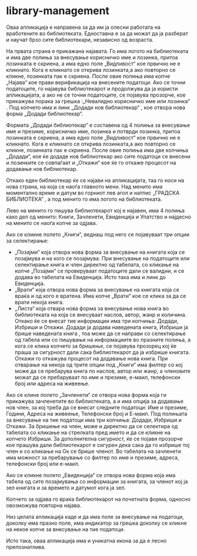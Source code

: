 # library-management
Оваа апликација е направена за да им ја олесни работата на вработените во библиотеката. Едноставна е за да можат да ја разберат и научат брзо сите библиотекари, независно од возраста. 

На првата страна е прикажана најавата. Го има логото на библиотеката и има две полиња за внесување корисничко име и лозинка, притоа лозинката е скриена, а има едно поле „Видливост“ кое првично не е кликнато. Кога е кликнато се открива лозинката,а ако повторно се кликне, лозинката пак е скриена. После овие полиња има копче „Најава“ кое прави верификација на внесените податоци. Ако се точни податоците, го најавува библиотекарот и продолжува да ја користи апликацијата, а ако не се точни податоците, се појавува прозорче, кое прикажува порака за грешка :„Невалидно корисничко име или лозинка“ . Под копчето има и линк „Додади нов библиотекар“ , кое отвора нова форма „Додади библиотекар“. 

Формата „Додади библиотекар“ е составена од 4 полиња за внесување име и презиме, корисничко име, лозинка и потврди лозинка, притоа лозинката е скриена, а има едно поле „Видливост“ кое првично не е кликнато. Кога е кликнато се открива лозинката,а ако повторно се кликне, лозинката пак е скриена. После овие полиња има две копчиња „Додади“, кое ќе додаде нов библиотекар ако сите податоци се внесени и лозинките се совпаѓаат и „Откажи“ кое ќе го откаже процесот на додавање нов библиотекар.

Откако еден библиотекар ќе се најави на апликацијата, таа го носи на нова страна, на која се наоѓа главното мени. Над менито има моментално време и датум во горниот лев агол и натпис „ГРАДСКА БИБЛИОТЕКА“ , а под менито го има логото на библиотеката. 

Лево на менито го пишува библиотекарот кој е најавен, има 4 полиња како дел од менито: Книги, Зачленети, Евиденција и Упатство и најдесно на менито се наоѓа копче за одјава.

Ако се кликне полето „Книги“, веднаш под него се појавуваат три опции за селектирање: 
- „Позајми“ која отвора нова форма за внесување на книгата која се позајмува и на кого се позајмува. При внесување на податоците или селектирање книга и член директно од табелата, со кликање на копче „Позајми“ се проверуваат податоците дали се валидни, и се додава во табелата на Евиденција. Исто така има и линк до Евиденција. 
- „Врати“ која отвора нова форма за внесување на книгата која се враќа и од кого е вратена. Има копче „Врати“ кое се клика за да се врати некоја книга.
- „Листа“ која отвара нова форма за внесување нова книга во библиотеката на која се внесуваат наслов, автор, жанр и количина. Откако ќе се внесат тие информации има три копчиња: Додади, Избриши и Откажи. Додади ја додава наведената книга, Избриши ја брише наведената книга , тоа може да се направи со селектирање од табела или со пишување на информациите во празните полиња, а кога се клика копчето за бришење, се појавува прозорец кој ќе праша за сигурност дали сака библиотекарот да ја избрише книгата. Откажи го откажува процесот на додавање нова книга.
При отварање на некоја од трите опции под „Книги“ има филтер со кој може да се пребарува книга по наслов, автор или жанр, а членовите можат да се пребаруваат по име и презиме, е-маил, телефонски број или адреса на живеење. 

Ако се клине полето „Зачленети“ се отвора нова форма која ги прикажува зачленетите во библиотеката, а и има опција за додавање нов член, за кој треба да се внесат следните податоци: Име и презиме, Години, Адреса на живеење, Телефонски број и Е-маил. Под полињата за внесување на тие податоци има три копчиња: Додади, Избриши и Откажи. За бришење на член, може и директно да се селектира од табелата со кликање на стрелката пред името и да се кликне на копчето Избриши. За дополнителна сигурност, ќе се појави прозорче кое прашува дали библиотекарот е сигурен дека сака да го избрише тој член и со кликање на Ок се брише членот. Во табелата на зачленети има можност за пребарување со филтер по име и презиме, адреса, телефонски број или е-маил. 

Ако се кликне полето „Евиденција“ се отвора нова форма која има табела од сите позајмувања со информации за книгата, за членот кој ја зел книгата и за времето и датумот кога ја зел.

Копчето за одјава го враќа библиотекарот на почетната форма, односно овозможува повторна најава. 

Низ целата апликација каде и да има поле за внесување на податоци, доколку има празно поле, има индикатор за грешка доколку се кликне на некое копче за внесување на тие податоци. 

Исто така, оваа апликација има и уникатна икона за да е лесно препознатлива.
